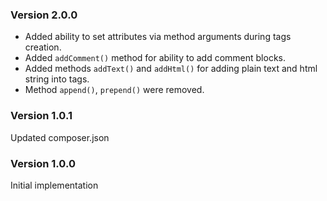 ### Version 2.0.0

- Added ability to set attributes via method arguments during tags creation.
- Added `addComment()` method for ability to add comment blocks.
- Added methods `addText()` and `addHtml()` for adding plain text and html string into tags.
- Method `append()`, `prepend()` were removed.

### Version 1.0.1

Updated composer.json

### Version 1.0.0

Initial implementation
